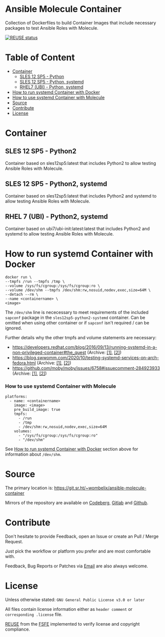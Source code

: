 <!--
 SPDX-FileCopyrightText: 2023 Dominik Wombacher <dominik@wombacher.cc>
 SPDX-License-Identifier: CC-BY-SA-4.0
-->
# Ansible Molecule Container

Collection of Dockerfiles to build Container Images that include necessary packages to test Ansible Roles with Molecule.

[![REUSE status](https://api.reuse.software/badge/git.sr.ht/~wombelix/ansible-molecule-container)](https://api.reuse.software/info/git.sr.ht/~wombelix/ansible-molecule-container)

# Table of Content

* [Container](#container)
    * [SLES 12 SP5 - Python](#sles-12-sp5-python2)
    * [SLES 12 SP5 - Python, systemd](#sles-12-sp5-python2-systemd)
    * [RHEL7 (UBI) - Python, systemd](#rhel-7-ubi-python2-systemd)
* [How to run systemd Container with Docker](#how-to-run-systemd-container-with-docker)
* [How to use systemd Container with Molecule](#how-to-use-systemd-container-with-molecule)
* [Source](#source)
* [Contribute](#contribute)
* [License](#license)

# Container

## SLES 12 SP5 - Python2

Container based on sles12sp5:latest that includes Python2 to allow testing Ansible Roles with Molecule.

## SLES 12 SP5 - Python2, systemd

Container based on sles12sp5:latest that includes Python2 and systemd to allow testing Ansible Roles with Molecule.

## RHEL 7 (UBI) - Python2, systemd

Container based on ubi7/ubi-init:latest:latest that includes Python2 and systemd to allow testing Ansible Roles with Molecule.

# How to run systemd Container with Docker

```
docker run \
--tmpfs /run --tmpfs /tmp \
--volume /sys/fs/cgroup:/sys/fs/cgroup:ro \
--volume /dev/shm --tmpfs /dev/shm:rw,nosuid,nodev,exec,size=64M \
--detach --rm \
--name <containername> \
<image>
```

The `/dev/shm` line is nececessary to meet requirements of the included `sapconf` package in the `sles12sp5-python2-systemd` container.
Can be omitted when using other container or if `sapconf` isn't required / can be ignored.

Further details why the other tmpfs and volume statements are necessary:

- <https://developers.redhat.com/blog/2016/09/13/running-systemd-in-a-non-privileged-container#the_quest>
  (Archive: [[1]](https://web.archive.org/web/20231009083718/https://developers.redhat.com/blog/2016/09/13/running-systemd-in-a-non-privileged-container#the_quest), 
  [[2]](https://archive.today/2023.10.09-083730/https://developers.redhat.com/blog/2016/09/13/running-systemd-in-a-non-privileged-container%23the_quest))
- <https://blog.swwomm.com/2020/10/testing-systemd-services-on-arch-fedora.html>
  (Archive: [[1]](https://web.archive.org/web/20230529154629/https://blog.swwomm.com/2020/10/testing-systemd-services-on-arch-fedora.html), 
  [[2]](https://archive.today/2023.10.09-083756/https://blog.swwomm.com/2020/10/testing-systemd-services-on-arch-fedora.html))
- <https://github.com/moby/moby/issues/6758#issuecomment-284923933>
  (Archive: [[1]](https://web.archive.org/web/20231009083829/https://github.com/moby/moby/issues/6758#issuecomment-284923933), 
  [[2]](https://archive.today/2023.10.09-083829/https://github.com/moby/moby/issues/6758%23issuecomment-284923933))

### How to use systemd Container with Molecule

```
platforms:
  - name: <containername>
    image: <image>
    pre_build_image: true
    tmpfs:
      - /run
      - /tmp
      - /dev/shm:rw,nosuid,nodev,exec,size=64M
    volumes:
      - "/sys/fs/cgroup:/sys/fs/cgroup:ro"
      - "/dev/shm"
```

See [How to run systemd Container with Docker](#how-to-run-systemd-container-with-docker) section above for information about `/dev/shm`.

# Source

The primary location is: https://git.sr.ht/~wombelix/ansible-molecule-container

Mirrors of the repository are available on 
[Codeberg](https://codeberg.org/wombelix/ansible-molecule-container), 
[Gitlab](https://gitlab.com/wombelix/ansible-molecule-container) and 
[Github](https://github.com/wombelix/ansible-molecule-container).

# Contribute

Don't hesitate to provide Feedback, open an Issue or create an Pull / Merge Request.

Just pick the workflow or platform you prefer and are most comfortable with.

Feedback, Bug Reports or Patches via [Email](https://dominik.wombacher.cc/pages/contact.html) are also always welcome.

# License

Unless otherwise stated: `GNU General Public License v3.0 or later`

All files contain license information either as `header comment` or `corresponding .license` file.

[REUSE](https://reuse.software) from the [FSFE](https://fsfe.org/) implemented to verify license and copyright compliance.

